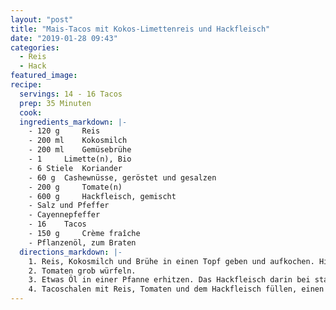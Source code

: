 ```yaml
---
layout: "post"
title: "Mais-Tacos mit Kokos-Limettenreis und Hackfleisch"
date: "2019-01-28 09:43"
categories:
  - Reis
  - Hack
featured_image:
recipe:
  servings: 14 - 16 Tacos
  prep: 35 Minuten
  cook:
  ingredients_markdown: |-
    - 120 g 	Reis
    - 200 ml 	Kokosmilch
    - 200 ml 	Gemüsebrühe
    - 1  	Limette(n), Bio
    - 6 Stiele 	Koriander
    - 60 g 	Cashewnüsse, geröstet und gesalzen
    - 200 g 	Tomate(n)
    - 600 g 	Hackfleisch, gemischt
    - Salz und Pfeffer
    - Cayennepfeffer
    - 16  	Tacos
    - 150 g 	Crème fraîche
    - Pflanzenöl, zum Braten
  directions_markdown: |-
    1. Reis, Kokosmilch und Brühe in einen Topf geben und aufkochen. Hitze reduzieren und bei geschlossenem Deckel 10 Min. köcheln lassen. Limette und Koriander waschen und trocknen. Von der Limette die Schale fein abreiben und den Saft auspressen. Koriander hacken. Cashewkerne ebenfalls grob hacken. Alles unter den Reis rühren.
    2. Tomaten grob würfeln.
    3. Etwas Öl in einer Pfanne erhitzen. Das Hackfleisch darin bei starker Hitze rundherum krümelig braten. Mit Salz, Pfeffer und Cayennepfeffer würzen.
    4. Tacoschalen mit Reis, Tomaten und dem Hackfleisch füllen, einen Klecks Crème fraîche dazugeben.
---
```

